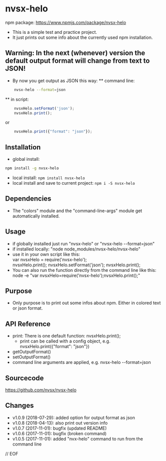 # nvsx-helo

npm package: https://www.npmjs.com/package/nvsx-helo

* This is a simple test and practice project. 
* It just prints out some info about the currently used npm installation. 


## Warning: In the next (whenever) version the default output format will change from text to JSON!
* By now you get output as JSON this way:
** command line:
```sh
    nvsx-helo --format=json
```
** in script:
```javascript
    nvsxHelo.setFormat('json');
    nvsxHelo.print();
```
or 
```javascript
    nvsxHelo.print({"format": "json"});
```

## Installation
* global install: 
```sh
npm install -g nvsx-helo
```
* local install: ```npm install nvsx-helo```
* local install and save to current project: ```npm i -S nvsx-helo```


## Dependencies
* The "colors" module and the "command-line-args" module get automatically installed.


## Usage
* if globally installed just run "nvsx-helo" or "nvsx-helo --format=json"
* if installed locally: "node node_modules/nvsx-helo/nvsx-helo"
* use it in your own script like this:  
    var nvsxHelo = require('nvsx-helo');  
    nvsxHelo.print();
    nvsxHelo.setFormat('json');
    nvsxHelo.print();
* You can also run the function directly from the command line like this:  
    node -e "var nvsxHelo=require('nvsx-helo');nvsxHelo.print();"


## Purpose
* Only purpose is to print out some infos about npm. Either in colored text or json format. 


## API Reference
* print: There is one default function: nvsxHelo.print();
  * print can be called with a config object, e.g. nvsxHelo.print({"format": "json"})
* getOutputFormat()
* setOutputFormat()
* command line arguments are applied, e.g. nvsx-helo --format=json


## Sourcecode
https://github.com/nvsx/nvsx-helo


## Changes
* v1.0.9 (2018-07-29): added option for output format as json
* v1.0.8 (2018-04-13): also print out version info
* v1.0.7 (2017-11-01): bugfix (updated README)
* v1.0.6 (2017-11-01): bugfix (broken command)
* v1.0.5 (2017-11-01): added "nvx-helo" command to run from the command line

// EOF
